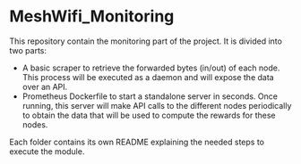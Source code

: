 # MeshWifi_Monitoring
This repository contain the monitoring part of the project. It is divided into two parts:

* A basic scraper to retrieve the forwarded bytes (in/out) of each node. This process will be executed as a daemon and will     expose the data over an API.
* Prometheus Dockerfile to start a standalone server in seconds. Once running, this server will make API calls to the           different nodes periodically to obtain the data that will be used to compute the rewards for these nodes.

Each folder contains its own README explaining the needed steps to execute the module.